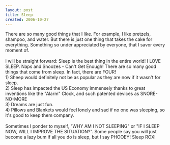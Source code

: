 ```yaml
---
layout: post
title: Sleep
created: 2006-10-27
---
```

<p>There are so many good things that I like. For example, I like pretzels, shampoo, and water. But there is just one thing that takes the cake for everything. Something so under appreciated by everyone, that I savor every moment of.<br />
	<br />
	I will be straight forward: Sleep is the best thing in the entire world! I LOVE SLEEP. Naps and Snoozes - Can&#39;t Get Enough! There are so many good things that come from sleep. In fact, there are FOUR!<br />
	1) Sheep would definitely not be as popular as they are now if it wasn&#39;t for sleep.<br />
	2) Sleep has impacted the US Economy immensely thanks to great inventions like the &quot;Alarm&quot; Clock, and such patented devices as SNORE-NO-MORE<br />
	3) Dreams are just fun.<br />
	4) Pillows and Blankets would feel lonely and sad if no one was sleeping, so it&#39;s good to keep them company.<br />
	<br />
	Sometimes I ponder to myself, &quot;WHY AM I NOT SLEEPING&quot; or &quot;IF I SLEEP NOW, WILL I IMPROVE THE SITUATION?&quot;. Some people say you will just become a lazy bum if all you do is sleep, but I say PHOOEY! Sleep ROX!</p>
